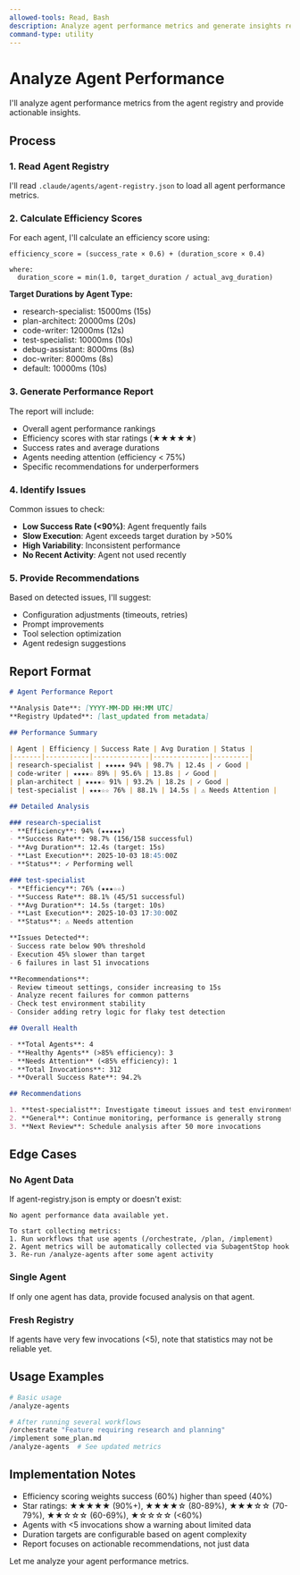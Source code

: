 ```yaml
---
allowed-tools: Read, Bash
description: Analyze agent performance metrics and generate insights report
command-type: utility
---
```


# Analyze Agent Performance

I'll analyze agent performance metrics from the agent registry and provide actionable insights.

## Process

### 1. Read Agent Registry
I'll read `.claude/agents/agent-registry.json` to load all agent performance metrics.

### 2. Calculate Efficiency Scores
For each agent, I'll calculate an efficiency score using:

```
efficiency_score = (success_rate × 0.6) + (duration_score × 0.4)

where:
  duration_score = min(1.0, target_duration / actual_avg_duration)
```

**Target Durations by Agent Type:**
- research-specialist: 15000ms (15s)
- plan-architect: 20000ms (20s)
- code-writer: 12000ms (12s)
- test-specialist: 10000ms (10s)
- debug-assistant: 8000ms (8s)
- doc-writer: 8000ms (8s)
- default: 10000ms (10s)

### 3. Generate Performance Report
The report will include:
- Overall agent performance rankings
- Efficiency scores with star ratings (★★★★★)
- Success rates and average durations
- Agents needing attention (efficiency < 75%)
- Specific recommendations for underperformers

### 4. Identify Issues
Common issues to check:
- **Low Success Rate (<90%)**: Agent frequently fails
- **Slow Execution**: Agent exceeds target duration by >50%
- **High Variability**: Inconsistent performance
- **No Recent Activity**: Agent not used recently

### 5. Provide Recommendations
Based on detected issues, I'll suggest:
- Configuration adjustments (timeouts, retries)
- Prompt improvements
- Tool selection optimization
- Agent redesign suggestions

## Report Format

```markdown
# Agent Performance Report

**Analysis Date**: [YYYY-MM-DD HH:MM UTC]
**Registry Updated**: [last_updated from metadata]

## Performance Summary

| Agent | Efficiency | Success Rate | Avg Duration | Status |
|-------|-----------|--------------|--------------|---------|
| research-specialist | ★★★★★ 94% | 98.7% | 12.4s | ✓ Good |
| code-writer | ★★★★☆ 89% | 95.6% | 13.8s | ✓ Good |
| plan-architect | ★★★★☆ 91% | 93.2% | 18.2s | ✓ Good |
| test-specialist | ★★★☆☆ 76% | 88.1% | 14.5s | ⚠ Needs Attention |

## Detailed Analysis

### research-specialist
- **Efficiency**: 94% (★★★★★)
- **Success Rate**: 98.7% (156/158 successful)
- **Avg Duration**: 12.4s (target: 15s)
- **Last Execution**: 2025-10-03 18:45:00Z
- **Status**: ✓ Performing well

### test-specialist
- **Efficiency**: 76% (★★★☆☆)
- **Success Rate**: 88.1% (45/51 successful)
- **Avg Duration**: 14.5s (target: 10s)
- **Last Execution**: 2025-10-03 17:30:00Z
- **Status**: ⚠ Needs attention

**Issues Detected**:
- Success rate below 90% threshold
- Execution 45% slower than target
- 6 failures in last 51 invocations

**Recommendations**:
- Review timeout settings, consider increasing to 15s
- Analyze recent failures for common patterns
- Check test environment stability
- Consider adding retry logic for flaky test detection

## Overall Health

- **Total Agents**: 4
- **Healthy Agents** (>85% efficiency): 3
- **Needs Attention** (<85% efficiency): 1
- **Total Invocations**: 312
- **Overall Success Rate**: 94.2%

## Recommendations

1. **test-specialist**: Investigate timeout issues and test environment
2. **General**: Continue monitoring, performance is generally strong
3. **Next Review**: Schedule analysis after 50 more invocations
```

## Edge Cases

### No Agent Data
If agent-registry.json is empty or doesn't exist:
```
No agent performance data available yet.

To start collecting metrics:
1. Run workflows that use agents (/orchestrate, /plan, /implement)
2. Agent metrics will be automatically collected via SubagentStop hook
3. Re-run /analyze-agents after some agent activity
```

### Single Agent
If only one agent has data, provide focused analysis on that agent.

### Fresh Registry
If agents have very few invocations (<5), note that statistics may not be reliable yet.

## Usage Examples

```bash
# Basic usage
/analyze-agents

# After running several workflows
/orchestrate "Feature requiring research and planning"
/implement some_plan.md
/analyze-agents  # See updated metrics
```

## Implementation Notes

- Efficiency scoring weights success (60%) higher than speed (40%)
- Star ratings: ★★★★★ (90%+), ★★★★☆ (80-89%), ★★★☆☆ (70-79%), ★★☆☆☆ (60-69%), ★☆☆☆☆ (<60%)
- Agents with <5 invocations show a warning about limited data
- Duration targets are configurable based on agent complexity
- Report focuses on actionable recommendations, not just data

Let me analyze your agent performance metrics.
